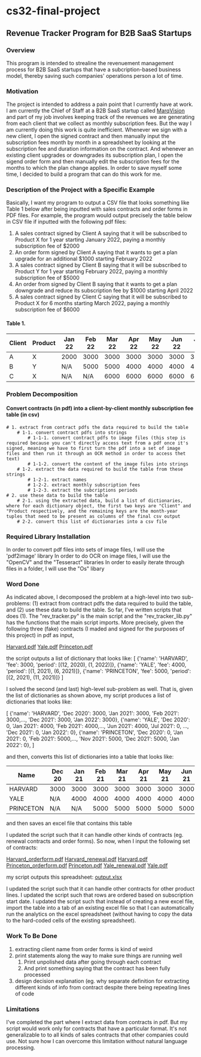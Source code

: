# cs32-final-project
## Revenue Tracker Program for B2B SaaS Startups
### Overview
This program is intended to strealine the revenuement management process for B2B SaaS startups that have a subcription-based business model, thereby saving such companies' operations person a lot of time. 

### Motivation
The project is intended to address a pain point that I currently have at work. I am currently the Chief of Staff at a B2B SaaS startup called [MarqVision](https://marqvision.com) and part of my job involves keeping track of the revenues we are generating from each client that we collect as monthly subscription fees. But the way I am currently doing this work is quite inefficient. Whenever we sign with a new client, I open the signed contract and then manually input the subscription fees month by month in a spreadsheet by looking at the subscription fee and duration information on the contract. And whenever an existing client upgrades or downgrades its subscription plan, I open the sigend order form and then manually edit the subscription fees for the months to which the plan change applies. In order to save myself some time, I decided to build a program that can do this work for me. 

### Description of the Project with a Specific Example
Basically, I want my program to output a CSV file that looks something like Table 1 below after being inputted with sales contracts and order forms in PDF files. For example, the program would output precisely the table below in CSV file if inputted with the following pdf files:

1. A sales contract signed by Client A saying that it will be subscribed to Product X for 1 year starting January 2022, paying a monthly subscription fee of $2000
2. An order form signed by Client A saying that it wants to get a plan upgrade for an additional $1000 starting February 2022
3. A sales contract signed by Client B saying that it will be subscribed to Product Y for 1 year starting February 2022, paying a monthly subscription fee of $5000
4. An order from signed by Client B saying that it wants to get a plan downgrade and reduce its subscription fee by $1000 starting April 2022
5. A sales contract signed by Client C saying that it will be subscribed to Product X for 6 months starting March 2022, paying a monthly subscription fee of $6000

#### Table 1. 

| Client | Product | Jan 22 | Feb 22 | Mar 22 | Apr 22 | May 22 | Jun 22 | Jul 22 | Aug 22 | Sep 22 | Oct 22 | Nov 22 | Dec 22 | Jan 23 |
|--------|---------|--------|--------|--------|--------|--------|--------|--------|--------|--------|--------|--------|--------|--------|
| A      | X       | 2000   | 3000   | 3000   | 3000   | 3000   | 3000   | 3000   | 3000   | 3000   | 3000   | 3000   | 3000   | N/A    | 
| B      | Y       | N/A    | 5000   | 5000   | 4000   | 4000   | 4000   | 4000   | 4000   | 4000   | 4000   | 4000   | 4000   | 4000   | 
| C      | X       | N/A    | N/A    | 6000   | 6000   | 6000   | 6000   | 6000   | 6000   | N/A    | N/A    | N/A    | N/A    | N/A    | 

### Problem Decomposition


#### Convert contracts (in pdf) into a client-by-client monthly subscription fee table (in csv)
    # 1. extract from contract pdfs the data required to build the table
        # 1-1. convert contract pdfs into strings
            # 1-1-1. convert contract pdfs to image files (this step is required because you can't directly access text from a pdf once it's signed, meaning we have to first turn the pdf into a set of image files and then run it through an OCR method in order to access thet text) 
            # 1-1-2. convert the content of the image files into strings
        # 1-2. extract the data required to build the table from these strings
            # 1-2-1. extract names
            # 1-2-2. extract monthly subscription fees
            # 1-2-3. extract the subcriptions periods
    # 2. use these data to build the table
        # 2-1. using the extracted data, build a list of dictionaries, where for each dictionary object, the first two keys are "Client" and "Product respectively, and the remaining keys are the month-year tuples that need to be present as columns of the final csv output
        # 2-2. convert this list of dictionaries into a csv file

### Required Library Installation

In order to convert pdf files into sets of image files, I will use the 'pdf2image' library
In order to do OCR on image files, I will use the "OpenCV" and the "Tesseract" libraries
In order to easily iterate through files in a folder, I will use the "Os" libary

### Word Done

As indicated above, I decomposed the problem at a high-level into two sub-problems: (1) extract from contract pdfs the data required to build the table, and (2) use these data to build the table. So far, I've written scripts that does (1). The "rev_tracker.py" is the main script and the "rev_tracker_lib.py" has the functions that the main script imports. More precisely, given the following three (fake) contracts (I maded and signed for the purposes of this project) in pdf as input,

[Harvard.pdf](https://github.com/klee421/cs32-final-project/files/8460724/Harvard.pdf)
[Yale.pdf](https://github.com/klee421/cs32-final-project/files/8460726/Yale.pdf)
[Princeton.pdf](https://github.com/klee421/cs32-final-project/files/8460728/Princeton.pdf)

the script outputs a list of dictionary that looks like: 
[
  {'name': 'HARVARD', 'fee': 3000, 'period': [(12, 2020), (1, 2022)]}, 
  {'name': 'YALE', 'fee': 4000, 'period': [(1, 2021), (6, 2021)]}, 
  {'name': 'PRINCETON', 'fee': 5000, 'period': [(2, 2021), (11, 2021)]}
]

I solved the second (and last) high-level sub-problem as well. That is, given the list of dictionaries as shown above, my script produces a list of dictionaries that looks like:

[
  {'name': 'HARVARD', 'Dec 2020': 3000, 'Jan 2021': 3000, 'Feb 2021': 3000,..., 'Dec 2021': 3000, 'Jan 2022': 3000}, 
  {'name': 'YALE', 'Dec 2020': 0, 'Jan 2021': 4000, 'Feb 2021': 4000,..., 'Jun 2021': 4000, 'Jul 2021': 0, ..., 'Dec 2021': 0, 'Jan 2022': 0}, 
  {'name': 'PRINCETON', 'Dec 2020': 0, 'Jan 2021': 0, 'Feb 2021': 5000,..., 'Nov 2021': 5000, 'Dec 2021': 5000, 'Jan 2022': 0}, 
]

and then, converts this list of dictionaries into a table that looks like:

| Name     | Dec 20 | Jan 21 | Feb 21 | Mar 21 | Apr 21 | May 21 | Jun 21 | Jul 21 | Aug 21 | Sep 21 | Oct 21 | Nov 21 | Dec 21 | Jan 22 |
|----------|--------|--------|--------|--------|--------|--------|--------|--------|--------|--------|--------|--------|--------|--------|
| HARVARD  | 3000   | 3000   | 3000   | 3000   | 3000   | 3000   | 3000   | 3000   | 3000   | 3000   | 3000   | 3000   | 3000   | 3000   |
| YALE     | N/A    | 4000   | 4000   | 4000   | 4000   | 4000   | 4000   | N/A    | N/A    | N/A    | N/A    | N/A    | N/A    | N/A    |
| PRINCETON| N/A    | N/A    | 5000   | 5000   | 5000   | 5000   | 5000   | 5000   | 5000   | 5000   | 5000   | 5000   | 5000   | N/A    |

and then saves an excel file that contains this table

I updated the script such that it can handle other kinds of contracts (eg. renewal contracts and order forms). So now, when I input the following set of contracts:

[Harvard_orderform.pdf](https://github.com/klee421/cs32-final-project/files/8494211/Harvard_orderform.pdf)
[Harvard_renewal.pdf](https://github.com/klee421/cs32-final-project/files/8494212/Harvard_renewal.pdf)
[Harvard.pdf](https://github.com/klee421/cs32-final-project/files/8494213/Harvard.pdf)
[Princeton_orderform.pdf](https://github.com/klee421/cs32-final-project/files/8494216/Princeton_orderform.pdf)
[Princeton.pdf](https://github.com/klee421/cs32-final-project/files/8494217/Princeton.pdf)
[Yale_renewal.pdf](https://github.com/klee421/cs32-final-project/files/8494218/Yale_renewal.pdf)
[Yale.pdf](https://github.com/klee421/cs32-final-project/files/8494219/Yale.pdf)

my script outputs this spreadsheet:
[output.xlsx](https://github.com/klee421/cs32-final-project/files/8494224/output.xlsx)

I updated the script such that it can handle other contracts for other product lines. 
I updated the script such that rows are ordered based on subscription start date. 
I updated the script such that instead of creating a new excel file, import the table into a tab of an existing excel file so that I can automatically run the analytics on the excel spreadsheet (without having to copy the data to the hard-coded cells of the existing spreadsheet).


### Work To Be Done

1. extracting client name from order forms is kind of weird
2. print statements along the way to make sure things are running well
    1. Print unpolished data after going through each contract
    2. And print something saying that the contract has been fully processed
3. design decision explanation (eg. why separate definition for extracting different kinds of info from contract despite there being repeating lines of code 

### Limitations
I've completed the part where I extract data from contracts in pdf. But my script would work only for contracts that have a particular format. It's not generalizable to to all kinds of sales contracts that other companies could use. Not sure how I can overcome this limitation without natural language processing. 
